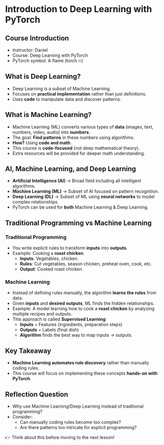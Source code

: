 # Introduction to Deep Learning with PyTorch

## Course Introduction

- Instructor: Daniel
- Course: Deep Learning with PyTorch
- PyTorch symbol: A flame (torch 🔥)

## What is Deep Learning?
- Deep Learning is a subset of Machine Learning.
- Focuses on **practical implementation** rather than just definitions.
- Uses **code** to manipulate data and discover patterns.

## What is Machine Learning?
- Machine Learning (ML) converts various types of **data** (images, text, numbers, video, audio) into **numbers**.
- The goal: **Find patterns** in these numbers using algorithms.
- **How?** Using **code and math**.
- This course is **code-focused** (not deep mathematical theory).
- Extra resources will be provided for deeper math understanding.

## AI, Machine Learning, and Deep Learning

- **Artificial Intelligence (AI)** → Broad field including all intelligent algorithms.
- **Machine Learning (ML)** → Subset of AI focused on pattern recognition.
- **Deep Learning (DL)** → Subset of ML using **neural networks** to model complex relationships.
- PyTorch can be used for **both** Machine Learning & Deep Learning.

## Traditional Programming vs Machine Learning

### Traditional Programming
- You write explicit rules to transform **inputs** into **outputs**.
- Example: Cooking a **roast chicken**.
  - **Inputs**: Vegetables, chicken.
  - **Rules**: Cut vegetables, season chicken, preheat oven, cook, etc.
  - **Output**: Cooked roast chicken.

### Machine Learning
- Instead of defining rules manually, the algorithm **learns the rules** from data.
- Given **inputs** and **desired outputs**, ML finds the hidden relationships.
- Example: A model learning how to cook a **roast chicken** by analyzing multiple recipes and outputs.
- This approach is called **Supervised Learning**:
  - **Inputs** = Features (ingredients, preparation steps)
  - **Outputs** = Labels (final dish)
  - **Algorithm** finds the best way to map inputs → outputs.

## Key Takeaway
- **Machine Learning automates rule discovery** rather than manually coding rules.
- This course will focus on implementing these concepts **hands-on with PyTorch**.

## Reflection Question
- Why use Machine Learning/Deep Learning instead of traditional programming?
- Consider:
  - Can manually coding rules become too complex?
  - Are there patterns too intricate for explicit programming?

👉 Think about this before moving to the next lesson!

